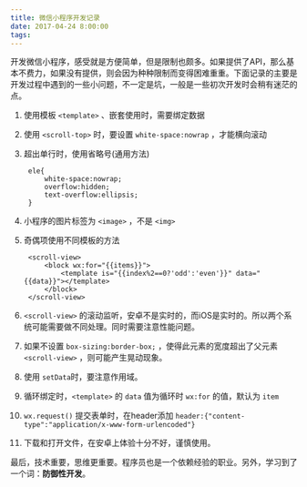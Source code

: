```yaml
---
title: 微信小程序开发记录
date: 2017-04-24 8:00:00
tags:
---
```


开发微信小程序，感受就是方便简单，但是限制也颇多。如果提供了API，那么基本不费力，如果没有提供，则会因为种种限制而变得困难重重。下面记录的主要是开发过程中遇到的一些小问题，不一定是坑，一般是一些初次开发时会稍有迷茫的点。

<!--more-->

1. 使用模板 ``<template>`` 、嵌套使用时，需要绑定数据
2. 使用 ``<scroll-top>`` 时，要设置 ``white-space:nowrap`` ，才能横向滚动
3. 超出单行时，使用省略号(通用方法)

		ele{
			white-space:nowrap;
			overflow:hidden;
			text-overflow:ellipsis;
		}

4. 小程序的图片标签为 ``<image>`` ，不是 ``<img>`` 
5. 奇偶项使用不同模板的方法
		
		<scroll-view>
			<block wx:for="{{items}}">
				<template is="{{index%2==0?'odd':'even'}}" data="{{data}}"></template>
			</block>
		</scroll-view>

6. ``<scroll-view>`` 的滚动监听，安卓不是实时的，而iOS是实时的。所以两个系统可能需要做不同处理。同时需要注意性能问题。
7. 如果不设置 ``box-sizing:border-box;`` ，使得此元素的宽度超出了父元素 ``<scroll-view>`` ，则可能产生晃动现象。
8. 使用 ``setData``时，要注意作用域。
9. 循环绑定时，``<template>`` 的 ``data`` 值为循环时 ``wx:for`` 的值，默认为 ``item``
10. ``wx.request()`` 提交表单时，在header添加 ``header:{"content-type":"application/x-www-form-urlencoded"}``
11. 下载和打开文件，在安卓上体验十分不好，谨慎使用。


最后，技术重要，思维更重要。程序员也是一个依赖经验的职业。另外，学习到了一个词：**防御性开发**。